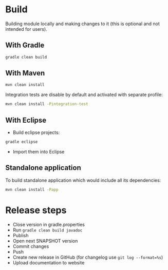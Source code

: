 # Build

Building  module locally and making changes to it (this is optional and not intended for users).

## With Gradle

``` bash
gradle clean build
```

## With Maven

``` bash
mvn clean install
```

Integration tests are disable by default and activated with separate profile:

``` bash
mvn clean install -Pintegration-test
```

## With Eclipse

- Build eclipse projects:

``` bash
gradle eclipse
```

- Import them into Eclipse

## Standalone application

To build standalone application which would include all its dependencies:

``` bash
mvn clean install -Papp
```

# Release steps

- Close version in gradle.properties
- Run `gradle clean build javadoc`
- Publish
- Open next SNAPSHOT version
- Commit changes
- Push
- Create new release in GitHub (for changelog use `git log --format=%s`)
- Upload documentation to website
